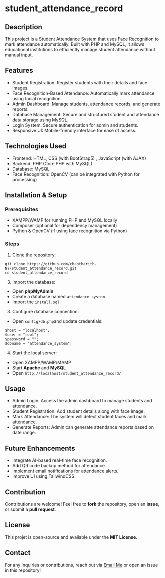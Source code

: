 # student_attendance_record

## Description

This project is a Student Attendance System that uses Face Recognition to mark attendance automatically. Built with PHP and MySQL, it allows educational institutions to efficiently manage student attendance without manual input.

## Features
- Student Registration: Register students with their details and face images.
- Face Recognition-Based Attendance: Automatically mark attendance using facial recognition.
- Admin Dashboard: Manage students, attendance records, and generate reports.
- Database Management: Secure and structured student and attendance data storage using MySQL.
- Login System: Secure authentication for admin and students.
- Responsive UI: Mobile-friendly interface for ease of access.

## Technologies Used
- Frontend: HTML, CSS (with BootStrap5) , JavaScript (with AJAX)
- Backend: PHP (Core PHP with MySQL)
- Database: MySQL
- Face Recognition: OpenCV (can be integrated with Python for processing)

## Installation & Setup
### Prerequisites
- XAMPP/WAMP for running PHP and MySQL locally
- Composer (optional for dependency management)
- Python & OpenCV (if using face recognition via Python)

### Steps
1. Clone the repository:
```
git clone https://github.com/chantharith-NY/student_attendance_record.git
cd student_attendance_record
```
3. Import the database:
- Open **phpMyAdmin**
- Create a database named `attendance_system`
- Import the `install.sql`
3. Configure database connection:
- Open `config/db.php`and update credentials:
```
$host = "localhost";
$user = "root";
$password = "";
$dbname = "attendance_system";
```
4. Start the local server:
- Open XAMPP/WAMP/MAMP
- Start **Apache** and **MySQL**
- Open `http://localhost/student_attendance_record/`


## Usage
- Admin Login: Access the admin dashboard to manage students and attendance.
- Student Registration: Add student details along with face image.
- Mark Attendance: The system will detect student faces and mark attendance.
- Generate Reports: Admin can generate attendance reports based on date range.

## Future Enhancements
- Integrate AI-based real-time face recognition.
- Add QR code backup method for attendance.
- Implement email notifications for attendance alerts.
- Improve UI using TailwindCSS.

## Contribution
Contributions are welcome! Feel free to **fork** the repository, open an **issue**, or submit a **pull request**.

## License
This projet is open-source and available under the **MIT License**.

## Contact
For any inquiries or contributions, reach out via [Email Me](mailto:chantharith77@gmail.com) or open an issue in this repository!

